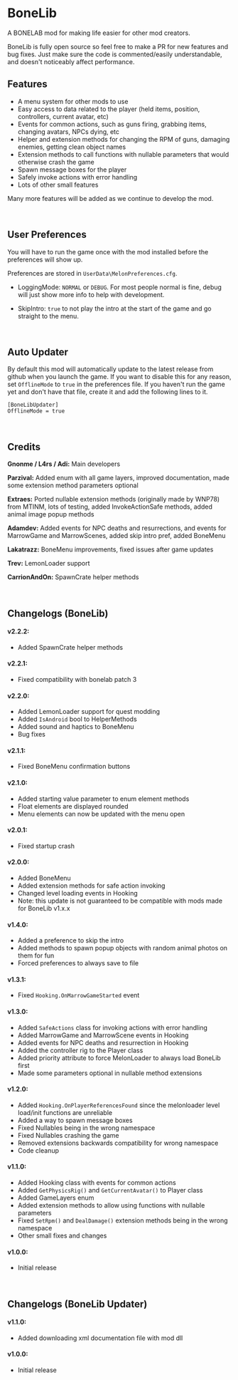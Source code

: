 # BoneLib
A BONELAB mod for making life easier for other mod creators.

BoneLib is fully open source so feel free to make a PR for new features and bug fixes. Just make sure the code is commented/easily understandable, and doesn't noticeably affect performance.

## Features
- A menu system for other mods to use
- Easy access to data related to the player (held items, position, controllers, current avatar, etc)
- Events for common actions, such as guns firing, grabbing items, changing avatars, NPCs dying, etc
- Helper and extension methods for changing the RPM of guns, damaging enemies, getting clean object names
- Extension methods to call functions with nullable parameters that would otherwise crash the game
- Spawn message boxes for the player
- Safely invoke actions with error handling
- Lots of other small features

Many more features will be added as we continue to develop the mod.

<br>

## User Preferences
You will have to run the game once with the mod installed before the preferences will show up.

Preferences are stored in `UserData\MelonPreferences.cfg`.

- LoggingMode: `NORMAL` or `DEBUG`. For most people normal is fine, debug will just show more info to help with development.

- SkipIntro: `true` to not play the intro at the start of the game and go straight to the menu.

<br>

## Auto Updater
By default this mod will automatically update to the latest release from github when you launch the game. If you want to disable this for any reason, set `OfflineMode` to `true` in the preferences file. If you haven't run the game yet and don't have that file, create it and add the following lines to it.
```
[BoneLibUpdater]
OfflineMode = true
```

<br>

## Credits

**Gnonme / L4rs / Adi:** Main developers

**Parzival:** Added enum with all game layers, improved documentation, made some extension method parameters optional

**Extraes:** Ported nullable extension methods (originally made by WNP78) from MTINM, lots of testing, added InvokeActionSafe methods, added animal image popup methods

**Adamdev:** Added events for NPC deaths and resurrections, and events for MarrowGame and MarrowScenes, added skip intro pref, added BoneMenu

**Lakatrazz:** BoneMenu improvements, fixed issues after game updates

**Trev:** LemonLoader support

**CarrionAndOn:** SpawnCrate helper methods

<br>

## Changelogs (BoneLib)

#### v2.2.2:
- Added SpawnCrate helper methods

#### v2.2.1:
- Fixed compatibility with bonelab patch 3

#### v2.2.0:
- Added LemonLoader support for quest modding
- Added `IsAndroid` bool to HelperMethods
- Added sound and haptics to BoneMenu
- Bug fixes

#### v2.1.1:
- Fixed BoneMenu confirmation buttons

#### v2.1.0:
- Added starting value parameter to enum element methods
- Float elements are displayed rounded
- Menu elements can now be updated with the menu open

#### v2.0.1:
- Fixed startup crash

#### v2.0.0:
- Added BoneMenu
- Added extension methods for safe action invoking
- Changed level loading events in Hooking
- Note: this update is not guaranteed to be compatible with mods made for BoneLib v1.x.x

#### v1.4.0:
- Added a preference to skip the intro
- Added methods to spawn popup objects with random animal photos on them for fun
- Forced preferences to always save to file

#### v1.3.1:
- Fixed `Hooking.OnMarrowGameStarted` event

#### v1.3.0:
- Added `SafeActions` class for invoking actions with error handling
- Added MarrowGame and MarrowScene events in Hooking
- Added events for NPC deaths and resurrection in Hooking
- Added the controller rig to the Player class
- Added priority attribute to force MelonLoader to always load BoneLib first
- Made some parameters optional in nullable method extensions

#### v1.2.0:
- Added `Hooking.OnPlayerReferencesFound` since the melonloader level load/init functions are unreliable
- Added a way to spawn message boxes
- Fixed Nullables being in the wrong namespace
- Fixed Nullables crashing the game
- Removed extensions backwards compatibility for wrong namespace
- Code cleanup

#### v1.1.0:
- Added Hooking class with events for common actions
- Added `GetPhysicsRig()` and `GetCurrentAvatar()` to Player class
- Added GameLayers enum
- Added extension methods to allow using functions with nullable parameters
- Fixed `SetRpm()` and `DealDamage()` extension methods being in the wrong namespace
- Other small fixes and changes

#### v1.0.0:
- Initial release

<br/>

## Changelogs (BoneLib Updater)

#### v1.1.0:
- Added downloading xml documentation file with mod dll

#### v1.0.0:
- Initial release